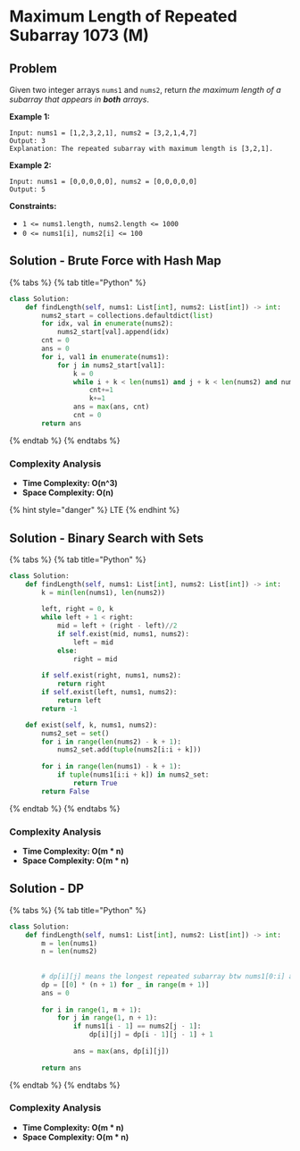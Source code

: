 # Maximum Length of Repeated Subarray 1073 \(M\)

## Problem

Given two integer arrays `nums1` and `nums2`, return _the maximum length of a subarray that appears in **both** arrays_.

**Example 1:**

```text
Input: nums1 = [1,2,3,2,1], nums2 = [3,2,1,4,7]
Output: 3
Explanation: The repeated subarray with maximum length is [3,2,1].
```

**Example 2:**

```text
Input: nums1 = [0,0,0,0,0], nums2 = [0,0,0,0,0]
Output: 5
```

**Constraints:**

* `1 <= nums1.length, nums2.length <= 1000`
* `0 <= nums1[i], nums2[i] <= 100`

## Solution - Brute Force with Hash Map

{% tabs %}
{% tab title="Python" %}
```python
class Solution:
    def findLength(self, nums1: List[int], nums2: List[int]) -> int:
        nums2_start = collections.defaultdict(list)
        for idx, val in enumerate(nums2):
            nums2_start[val].append(idx)
        cnt = 0
        ans = 0
        for i, val1 in enumerate(nums1):
            for j in nums2_start[val1]:
                k = 0
                while i + k < len(nums1) and j + k < len(nums2) and nums1[i + k] == nums2[j + k]:
                    cnt+=1
                    k+=1
                ans = max(ans, cnt)
                cnt = 0
        return ans
```
{% endtab %}
{% endtabs %}

### Complexity Analysis

* **Time Complexity: O\(n^3\)**
* **Space Complexity: O\(n\)**

{% hint style="danger" %}
LTE
{% endhint %}

## Solution - Binary Search with Sets

{% tabs %}
{% tab title="Python" %}
```python
class Solution:
    def findLength(self, nums1: List[int], nums2: List[int]) -> int:
        k = min(len(nums1), len(nums2))
        
        left, right = 0, k
        while left + 1 < right:
            mid = left + (right - left)//2
            if self.exist(mid, nums1, nums2):
                left = mid
            else:
                right = mid
        
        if self.exist(right, nums1, nums2):
            return right
        if self.exist(left, nums1, nums2):
            return left
        return -1

    def exist(self, k, nums1, nums2):
        nums2_set = set()
        for i in range(len(nums2) - k + 1):
            nums2_set.add(tuple(nums2[i:i + k]))
        
        for i in range(len(nums1) - k + 1):
            if tuple(nums1[i:i + k]) in nums2_set:
                return True
        return False
```
{% endtab %}
{% endtabs %}

### Complexity Analysis

* **Time Complexity:  O\(m \* n\)**
* **Space Complexity: O\(m \* n\)**

## Solution - DP

{% tabs %}
{% tab title="Python" %}
```python
class Solution:
    def findLength(self, nums1: List[int], nums2: List[int]) -> int:
        m = len(nums1)
        n = len(nums2)
        
        
        # dp[i][j] means the longest repeated subarray btw nums1[0:i] and nums2[0:j]
        dp = [[0] * (n + 1) for _ in range(m + 1)]
        ans = 0
        
        for i in range(1, m + 1):
            for j in range(1, n + 1):
                if nums1[i - 1] == nums2[j - 1]:
                    dp[i][j] = dp[i - 1][j - 1] + 1
                
                ans = max(ans, dp[i][j])
                
        return ans
```
{% endtab %}
{% endtabs %}

### Complexity Analysis

* **Time Complexity:  O\(m \* n\)**
* **Space Complexity: O\(m \* n\)**

